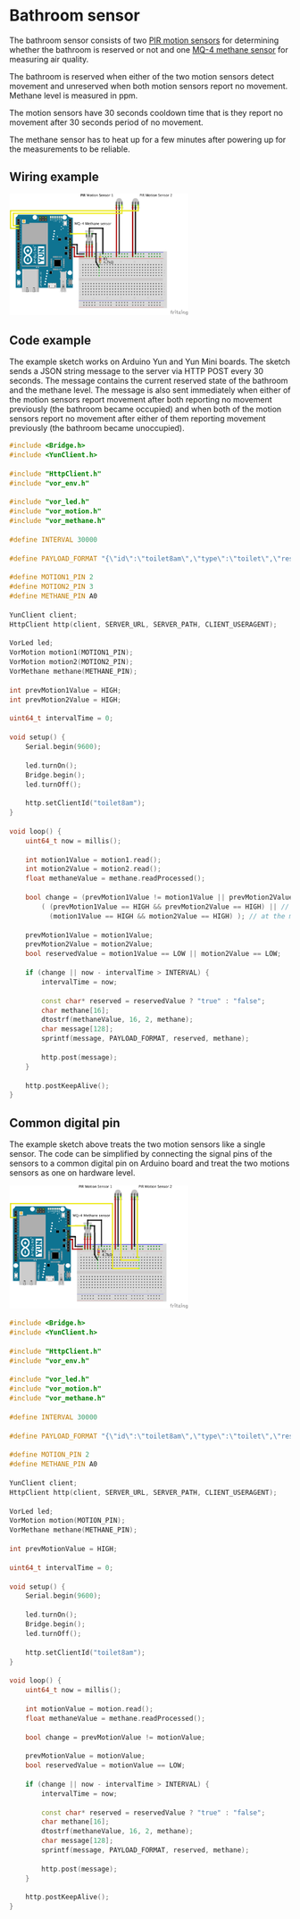 # Bathroom sensor

The bathroom sensor consists of two [PIR motion sensors](https://www.sparkfun.com/products/13285) for determining whether the bathroom is reserved or not and one [MQ-4 methane sensor](https://www.sparkfun.com/products/9404) for measuring air quality.

The bathroom is reserved when either of the two motion sensors detect movement and unreserved when both motion sensors report no movement. Methane level is measured in ppm.

The motion sensors have 30 seconds cooldown time that is they report no movement after 30 seconds period of no movement.

The methane sensor has to heat up for a few minutes after powering up for the measurements to be reliable.

## Wiring example

<img src="bathroom_bb.png" width="320">

## Code example

The example sketch works on Arduino Yun and Yun Mini boards. The sketch sends a JSON string message to the server via HTTP POST every 30 seconds. The message contains the current reserved state of the bathroom and the methane level. The message is also sent immediately when either of the motion sensors report movement after both reporting no movement previously (the bathroom became occupied) and when both of the motion sensors report no movement after either of them reporting movement previously (the bathroom became unoccupied).

```cpp
#include <Bridge.h>
#include <YunClient.h>

#include "HttpClient.h"
#include "vor_env.h"

#include "vor_led.h"
#include "vor_motion.h"
#include "vor_methane.h"

#define INTERVAL 30000

#define PAYLOAD_FORMAT "{\"id\":\"toilet8am\",\"type\":\"toilet\",\"reserved\":%s,\"methane\":%s}"

#define MOTION1_PIN 2
#define MOTION2_PIN 3
#define METHANE_PIN A0

YunClient client;
HttpClient http(client, SERVER_URL, SERVER_PATH, CLIENT_USERAGENT);

VorLed led;
VorMotion motion1(MOTION1_PIN);
VorMotion motion2(MOTION2_PIN);
VorMethane methane(METHANE_PIN);

int prevMotion1Value = HIGH;
int prevMotion2Value = HIGH;

uint64_t intervalTime = 0;

void setup() {
    Serial.begin(9600);

    led.turnOn();
    Bridge.begin();
    led.turnOff();

    http.setClientId("toilet8am");
}

void loop() {
    uint64_t now = millis();

    int motion1Value = motion1.read();
    int motion2Value = motion2.read();
    float methaneValue = methane.readProcessed();

    bool change = (prevMotion1Value != motion1Value || prevMotion2Value != motion2Value) && // some change
        ( (prevMotion1Value == HIGH && prevMotion2Value == HIGH) || // previously no motion
          (motion1Value == HIGH && motion2Value == HIGH) ); // at the moment no motion

    prevMotion1Value = motion1Value;
    prevMotion2Value = motion2Value;
    bool reservedValue = motion1Value == LOW || motion2Value == LOW;

    if (change || now - intervalTime > INTERVAL) {
        intervalTime = now;

        const char* reserved = reservedValue ? "true" : "false";
        char methane[16];
        dtostrf(methaneValue, 16, 2, methane);
        char message[128];
        sprintf(message, PAYLOAD_FORMAT, reserved, methane);

        http.post(message);
    }

    http.postKeepAlive();
}
```

## Common digital pin

The example sketch above treats the two motion sensors like a single sensor. The code can be simplified by connecting the signal pins of the sensors to a common digital pin on Arduino board and treat the two motions sensors as one on hardware level.

<img src="bathroom_common_bb.png" width="320">

```cpp
#include <Bridge.h>
#include <YunClient.h>

#include "HttpClient.h"
#include "vor_env.h"

#include "vor_led.h"
#include "vor_motion.h"
#include "vor_methane.h"

#define INTERVAL 30000

#define PAYLOAD_FORMAT "{\"id\":\"toilet8am\",\"type\":\"toilet\",\"reserved\":%s,\"methane\":%s}"

#define MOTION_PIN 2
#define METHANE_PIN A0

YunClient client;
HttpClient http(client, SERVER_URL, SERVER_PATH, CLIENT_USERAGENT);

VorLed led;
VorMotion motion(MOTION_PIN);
VorMethane methane(METHANE_PIN);

int prevMotionValue = HIGH;

uint64_t intervalTime = 0;

void setup() {
    Serial.begin(9600);

    led.turnOn();
    Bridge.begin();
    led.turnOff();

    http.setClientId("toilet8am");
}

void loop() {
    uint64_t now = millis();

    int motionValue = motion.read();
    float methaneValue = methane.readProcessed();

    bool change = prevMotionValue != motionValue;

    prevMotionValue = motionValue;
    bool reservedValue = motionValue == LOW;

    if (change || now - intervalTime > INTERVAL) {
        intervalTime = now;

        const char* reserved = reservedValue ? "true" : "false";
        char methane[16];
        dtostrf(methaneValue, 16, 2, methane);
        char message[128];
        sprintf(message, PAYLOAD_FORMAT, reserved, methane);

        http.post(message);
    }

    http.postKeepAlive();
}
```
